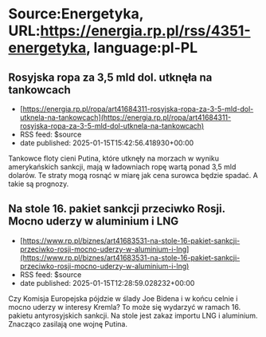 # Source:Energetyka, URL:https://energia.rp.pl/rss/4351-energetyka, language:pl-PL

## Rosyjska ropa za 3,5 mld dol. utknęła na tankowcach
 - [https://energia.rp.pl/ropa/art41684311-rosyjska-ropa-za-3-5-mld-dol-utknela-na-tankowcach](https://energia.rp.pl/ropa/art41684311-rosyjska-ropa-za-3-5-mld-dol-utknela-na-tankowcach)
 - RSS feed: $source
 - date published: 2025-01-15T15:42:56.418930+00:00

Tankowce floty cieni Putina, które utknęły na morzach w wyniku amerykańskich sankcji, mają w ładowniach ropę wartą ponad 3,5 mld dolarów. Te straty mogą rosnąć w miarę jak cena surowca będzie spadać. A takie są prognozy.

## Na stole 16. pakiet sankcji przeciwko Rosji. Mocno uderzy w aluminium i LNG
 - [https://www.rp.pl/biznes/art41683531-na-stole-16-pakiet-sankcji-przeciwko-rosji-mocno-uderzy-w-aluminium-i-lng](https://www.rp.pl/biznes/art41683531-na-stole-16-pakiet-sankcji-przeciwko-rosji-mocno-uderzy-w-aluminium-i-lng)
 - RSS feed: $source
 - date published: 2025-01-15T12:28:59.028232+00:00

Czy Komisja Europejska pójdzie w ślady Joe Bidena i w końcu celnie i mocno uderzy w interesy Kremla? To może się wydarzyć w ramach 16. pakietu antyrosyjskich sankcji. Na stole jest zakaz importu LNG i aluminium. Znacząco zasilają one wojnę Putina.

